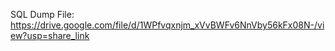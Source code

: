 SQL Dump File: https://drive.google.com/file/d/1WPfvqxnjm_xVvBWFv6NnVby56kFx08N-/view?usp=share_link
